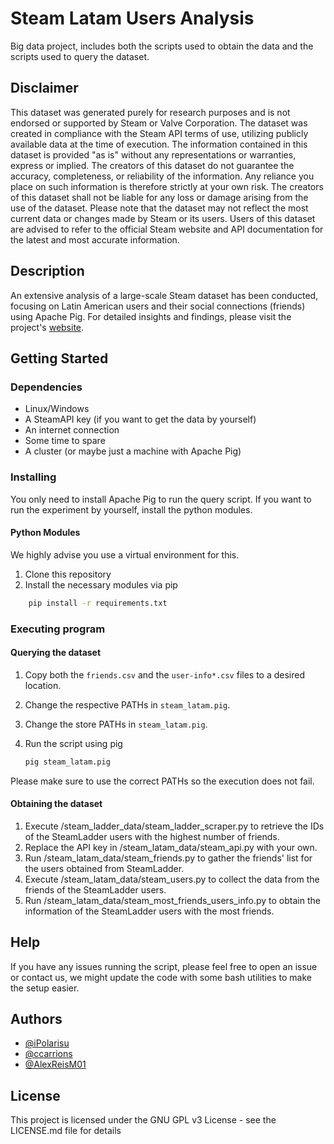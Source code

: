 # Steam Latam Users Analysis

Big data project, includes both the scripts used to obtain the data and the scripts used to query the dataset.

## Disclaimer

This dataset was generated purely for research purposes and is not endorsed or supported by Steam or Valve Corporation. The dataset was created in compliance with the Steam API terms of use, utilizing publicly available data at the time of execution. The information contained in this dataset is provided "as is" without any representations or warranties, express or implied. The creators of this dataset do not guarantee the accuracy, completeness, or reliability of the information. Any reliance you place on such information is therefore strictly at your own risk. The creators of this dataset shall not be liable for any loss or damage arising from the use of the dataset. Please note that the dataset may not reflect the most current data or changes made by Steam or its users. Users of this dataset are advised to refer to the official Steam website and API documentation for the latest and most accurate information.

## Description

An extensive analysis of a large-scale Steam dataset has been conducted, focusing on Latin American users and their social connections (friends) using Apache Pig. For detailed insights and findings, please visit the project's [website](https://ipolarisu.github.io/steam-latam-analysis/).

## Getting Started

### Dependencies

* Linux/Windows
* A SteamAPI key (if you want to get the data by yourself)
* An internet connection
* Some time to spare
* A cluster (or maybe just a machine with Apache Pig)

### Installing

You only need to install Apache Pig to run the query script. If you want to run the experiment by yourself, install the python modules.

#### Python Modules

We highly advise you use a virtual environment for this.

1. Clone this repository
2. Install the necessary modules via pip

```bash
    pip install -r requirements.txt
```

### Executing program

#### Querying the dataset

1. Copy both the `friends.csv` and the `user-info*.csv` files to a desired location.
2. Change the respective PATHs in `steam_latam.pig`.
3. Change the store PATHs in `steam_latam.pig`.
4. Run the script using pig

    ```bash
    pig steam_latam.pig
    ```

Please make sure to use the correct PATHs so the execution does not fail.

#### Obtaining the dataset

1. Execute /steam_ladder_data/steam_ladder_scraper.py to retrieve the IDs of the SteamLadder users with the highest number of friends.
2. Replace the API key in /steam_latam_data/steam_api.py with your own.
3. Run /steam_latam_data/steam_friends.py to gather the friends' list for the users obtained from SteamLadder.
4. Execute /steam_latam_data/steam_users.py to collect the data from the friends of the SteamLadder users.
5. Run /steam_latam_data/steam_most_friends_users_info.py to obtain the information of the SteamLadder users with the most friends.

## Help

If you have any issues running the script, please feel free to open an issue or contact us, we might update the code with some bash utilities to make the setup easier.

## Authors

* [@iPolarisu](https://github.com/iPolarisu)
* [@ccarrions](https://github.com/ccarrions)
* [@AlexReisM01](https://github.com/AlexReisM01)

## License

This project is licensed under the GNU GPL v3 License - see the LICENSE.md file for details
